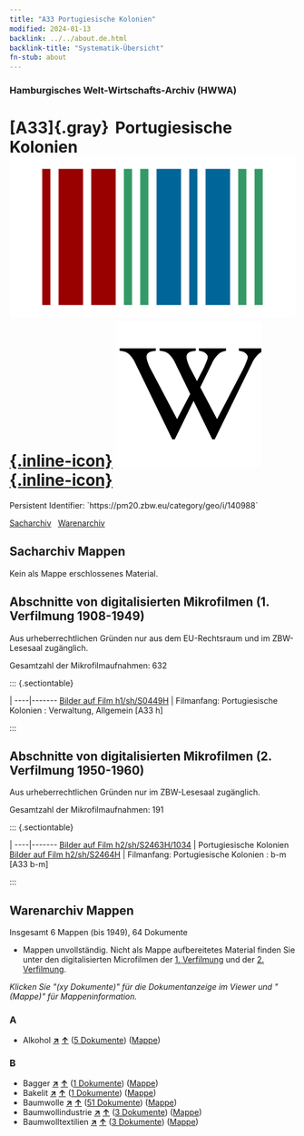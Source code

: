 ```yaml
---
title: "A33 Portugiesische Kolonien"
modified: 2024-01-13
backlink: ../../about.de.html
backlink-title: "Systematik-Übersicht"
fn-stub: about
---
```


### Hamburgisches Welt-Wirtschafts-Archiv (HWWA)

# [A33]{.gray}&#8201; Portugiesische Kolonien &#160; [![Wikidata](/images/Wikidata-logo.svg "Wikidata"){.inline-icon}](http://www.wikidata.org/entity/Q200464) [![Wikipedia](/images/Wikipedia-W.svg "Wikipedia"){.inline-icon}](https://de.wikipedia.org/wiki/Portugiesische_Kolonialgeschichte)

<div class="hint">Persistent Identifier: `https://pm20.zbw.eu/category/geo/i/140988`</div>




[Sacharchiv](#sacharchiv-mappen) &#160; [Warenarchiv](#warenarchiv-mappen)





## Sacharchiv Mappen








Kein als Mappe erschlossenes Material.



<a id="filmsections" />

## Abschnitte von digitalisierten Mikrofilmen (1. Verfilmung 1908-1949)

<p>Aus urheberrechtlichen Gründen nur aus dem EU-Rechtsraum und im ZBW-Lesesaal zugänglich.</p>


<p>Gesamtzahl der Mikrofilmaufnahmen: 632</p>





::: {.sectiontable}

 | 
----|-------
<a class="btn" href="https://pm20.zbw.eu/film/h1/sh/S0449H" rel="nofollow">Bilder auf Film h1/sh/S0449H</a> | Filmanfang: Portugiesische Kolonien : Verwaltung, Allgemein [A33 h]


:::




## Abschnitte von digitalisierten Mikrofilmen (2. Verfilmung 1950-1960)

<p>Aus urheberrechtlichen Gründen nur im ZBW-Lesesaal zugänglich.</p>


<p>Gesamtzahl der Mikrofilmaufnahmen: 191</p>





::: {.sectiontable}

 | 
----|-------
<a class="btn" href="https://pm20.zbw.eu/film/h2/sh/S2463H/1034" rel="nofollow">Bilder auf Film h2/sh/S2463H/1034</a> | Portugiesische Kolonien
<a class="btn" href="https://pm20.zbw.eu/film/h2/sh/S2464H" rel="nofollow">Bilder auf Film h2/sh/S2464H</a> | Filmanfang: Portugiesische Kolonien : b-m [A33 b-m]


:::














## Warenarchiv Mappen










Insgesamt 6 Mappen (bis 1949), 64 Dokumente
- Mappen unvollständig.  Nicht als Mappe aufbereitetes Material finden Sie
unter den digitalisierten Microfilmen der [1. Verfilmung](/film/h1_wa.de.html)
und der [2. Verfilmung](/film/h2_wa.de.html).

_Klicken Sie "(xy Dokumente)" für die Dokumentanzeige im Viewer und "(Mappe)" für Mappeninformation._




### A

- Alkohol [**&nearr;**](../../../ware/i/141966/about.de.html "Alkohol (XXX in der ganzen Welt)") [**&uarr;**](../../../ware/about.de.html#PID20.02-Sp "Warensystematik") (<a href="https://pm20.zbw.eu/iiifview/folder/wa/141966,140988" title="über: Alkohol : Portugiesische Kolonien" target="_blank">5 Dokumente</a>) ([Mappe](../../../../folder/wa/1419xx/141966/1409xx/140988/about.de.html))

### B

- Bagger [**&nearr;**](../../../ware/i/142028/about.de.html "Bagger (XXX in der ganzen Welt)") [**&uarr;**](../../../ware/about.de.html#PID09.02-Nf01 "Warensystematik") (<a href="https://pm20.zbw.eu/iiifview/folder/wa/142028,140988" title="über: Bagger : Portugiesische Kolonien" target="_blank">1 Dokumente</a>) ([Mappe](../../../../folder/wa/1420xx/142028/1409xx/140988/about.de.html))
- Bakelit [**&nearr;**](../../../ware/i/142029/about.de.html "Bakelit (XXX in der ganzen Welt)") [**&uarr;**](../../../ware/about.de.html#PID14-Ha01 "Warensystematik") (<a href="https://pm20.zbw.eu/iiifview/folder/wa/142029,140988" title="über: Bakelit : Portugiesische Kolonien" target="_blank">1 Dokumente</a>) ([Mappe](../../../../folder/wa/1420xx/142029/1409xx/140988/about.de.html))
- Baumwolle [**&nearr;**](../../../ware/i/142089/about.de.html "Baumwolle (XXX in der ganzen Welt)") [**&uarr;**](../../../ware/about.de.html#PLW04-Bw "Warensystematik") (<a href="https://pm20.zbw.eu/iiifview/folder/wa/142089,140988" title="über: Baumwolle : Portugiesische Kolonien" target="_blank">51 Dokumente</a>) ([Mappe](../../../../folder/wa/1420xx/142089/1409xx/140988/about.de.html))
- Baumwollindustrie [**&nearr;**](../../../ware/i/142091/about.de.html "Baumwollindustrie (XXX in der ganzen Welt)") [**&uarr;**](../../../ware/about.de.html#PID19-Bw01 "Warensystematik") (<a href="https://pm20.zbw.eu/iiifview/folder/wa/142091,140988" title="über: Baumwollindustrie : Portugiesische Kolonien" target="_blank">3 Dokumente</a>) ([Mappe](../../../../folder/wa/1420xx/142091/1409xx/140988/about.de.html))
- Baumwolltextilien [**&nearr;**](../../../ware/i/154932/about.de.html "Baumwolltextilien (XXX in der ganzen Welt)") [**&uarr;**](../../../ware/about.de.html#PID19-Bw02 "Warensystematik") (<a href="https://pm20.zbw.eu/iiifview/folder/wa/154932,140988" title="über: Baumwolltextilien : Portugiesische Kolonien" target="_blank">3 Dokumente</a>) ([Mappe](../../../../folder/wa/1549xx/154932/1409xx/140988/about.de.html))




